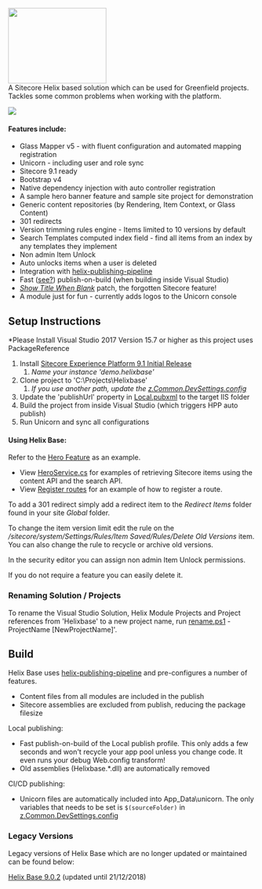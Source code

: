 <img src="https://nshackblog.files.wordpress.com/2017/02/helixbase1.png" height="154px" width="200px" /><br />
A Sitecore Helix based solution which can be used for Greenfield projects. Tackles some common problems when working with the platform.

[<img src="https://nshack31.visualstudio.com/_apis/public/build/definitions/8aa245ff-435a-46cb-97a0-3d6850ff680f/1/badge"/>](https://nshack31.visualstudio.com/Helix%20Base/_build/index?definitionId=1)

#### Features include:

* Glass Mapper v5 - with fluent configuration and automated mapping registration
* Unicorn - including user and role sync
* Sitecore 9.1 ready
* Bootstrap v4
* Native dependency injection with auto controller registration
* A sample hero banner feature and sample site project for demonstration
* Generic content repositories (by Rendering, Item Context, or Glass Content)
* 301 redirects
* Version trimming rules engine - Items limited to 10 versions by default
* Search Templates computed index field - find all items from an index by any templates they implement
* Non admin Item Unlock
* Auto unlocks items when a user is deleted
* Integration with [helix-publishing-pipeline](https://github.com/richardszalay/helix-publishing-pipeline)
* Fast ([see?](https://github.com/richardszalay/Helixbase-HPP#benchmarks)) publish-on-build (when building inside Visual Studio)
* [_Show Title When Blank_](https://jammykam.wordpress.com/2017/09/20/show-title-when-blank/) patch, the forgotten Sitecore feature!
* A module just for fun - currently adds logos to the Unicorn console

## Setup Instructions
*Please Install Visual Studio 2017 Version 15.7 or higher as this project uses PackageReference

1. Install [Sitecore Experience Platform 9.1 Initial Release](https://dev.sitecore.net/Downloads/Sitecore_Experience_Platform/91/Sitecore_Experience_Platform_91_Initial_Release.aspx)
	1. _Name your instance 'demo.helixbase'_
2. Clone project to 'C:\Projects\Helixbase'
	1. _If you use another path, update the [z.Common.DevSettings.config](https://github.com/muso31/Helixbase/blob/master/src/Project/Common/code/App_Config/Include/Project/z.Common.DevSettings.config#L3)_
3. Update the 'publishUrl' property in [Local.pubxml](https://github.com/muso31/Helixbase/blob/master/src/Website/code/Properties/PublishProfiles/Local.pubxml#L12) to the target IIS folder
4. Build the project from inside Visual Studio (which triggers HPP auto publish)
5. Run Unicorn and sync all configurations

#### Using Helix Base:
Refer to the [Hero Feature](https://github.com/muso31/Helixbase/tree/master/src/Feature/Hero/code) as an example.

* View [HeroService.cs](https://github.com/muso31/Helixbase/blob/master/src/Feature/Hero/code/Services/HeroService.cs) for examples of retrieving Sitecore items using the content API and the search API.
* View [Register routes](https://github.com/muso31/Helixbase/blob/master/src/Feature/Hero/code/Routes/RegisterRoutes.cs) for an example of how to register a route.

To add a 301 redirect simply add a redirect item to the _Redirect Items_ folder found in your site _Global_ folder.

To change the item version limit edit the rule on the _/sitecore/system/Settings/Rules/Item Saved/Rules/Delete Old Versions_ item. You can also change the rule to recycle or archive old versions. 

In the security editor you can assign non admin Item Unlock permissions.

If you do not require a feature you can easily delete it.

### Renaming Solution / Projects
To rename the Visual Studio Solution, Helix Module Projects and Project references from 'Helixbase' to a new project name, run [rename.ps1](https://github.com/muso31/Helixbase/blob/master/tools/rename.ps1) -ProjectName [NewProjectName]'. 

## Build

Helix Base uses [helix-publishing-pipeline](https://github.com/richardszalay/helix-publishing-pipeline) and pre-configures a number of features.

* Content files from all modules are included in the publish
* Sitecore assemblies are excluded from publish, reducing the package filesize

Local publishing:

* Fast publish-on-build of the Local publish profile. This only adds a few seconds and won't recycle your app pool unless you change code. It even runs your debug Web.config transform!
* Old assemblies (Helixbase.*.dll) are automatically removed

CI/CD publishing:

* Unicorn files are automatically included into App_Data\unicorn. The only variables that needs to be set is `$(sourceFolder)` in [z.Common.DevSettings.config](https://github.com/muso31/Helixbase/blob/master/src/Project/Common/code/App_Config/Include/Project/z.Common.DevSettings.config#L3)

### Legacy Versions
Legacy versions of Helix Base which are no longer updated or maintained can be found below:

[Helix Base 9.0.2](https://github.com/muso31/Helixbase/tree/feature/9.0.2) (updated until 21/12/2018)